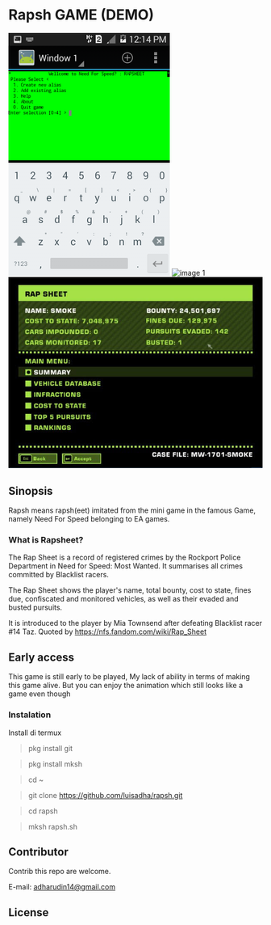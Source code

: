 # Rapsh GAME (DEMO) 

![image 0](./rapsheet_demo.png)
![image 1](./Rap_sheet.jpeg)
![image 2](./imagess.jpeg)

## Sinopsis

Rapsh means rapsh(eet) imitated from the mini game in the famous Game, namely Need For Speed ​​belonging to EA games.

### What is Rapsheet?

The Rap Sheet is a record of registered crimes by the Rockport Police Department in Need for Speed: Most Wanted. It summarises all crimes committed by Blacklist racers.

The Rap Sheet shows the player's name, total bounty, cost to state, fines due, confiscated and monitored vehicles, as well as their evaded and busted pursuits.

It is introduced to the player by Mia Townsend after defeating Blacklist racer #14 Taz.
Quoted by https://nfs.fandom.com/wiki/Rap_Sheet

## Early access
This game is still early to be played, My lack of ability in terms of making this game alive. But you can enjoy the animation which still looks like a game even though

### Instalation
Install di termux

> pkg install git

> pkg install mksh

> cd ~

> git clone https://github.com/luisadha/rapsh.git

> cd rapsh

> mksh rapsh.sh


## Contributor
Contrib this repo are welcome.

E-mail: adharudin14@gmail.com

## License

